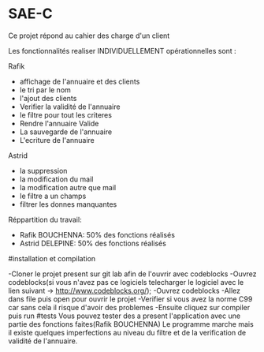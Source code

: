 # SAE-C


Ce projet répond au cahier des charge d'un client

Les fonctionnalités realiser INDIVIDUELLEMENT opérationnelles sont :



Rafik
* affichage de l'annuaire et des clients
* le tri par le nom
* l'ajout des clients
* Verifier la validité de l'annuaire
* le filtre pour tout les criteres
* Rendre l'annuaire Valide
* La sauvegarde de l'annuaire
* L'ecriture de l'annuaire




Astrid 
* la suppression
* la modification du mail
* la modification autre que  mail
* le filtre a un champs
* filtrer les donnes manquantes




Réppartition du travail:
* Rafik BOUCHENNA: 50% des fonctions réalisés
* Astrid DELEPINE: 50% des fonctions réalisés



#installation et compilation 

-Cloner le projet present sur git lab afin de l'ouvrir avec codeblocks
-Ouvrez codeblocks(si vous n'avez pas ce logiciels telecharger le logiciel avec le lien suivant -> http://www.codeblocks.org/);
-Ouvrez codeblocks 
-Allez dans file puis open pour ouvrir le projet
-Verifier si vous avez la norme C99 car sans cela il risque d'avoir des problemes 
-Ensuite cliquez sur compiler puis run 
#tests
Vous pouvez tester des a present l'application avec une partie des fonctions faites(Rafik BOUCHENNA)
Le programme marche mais il existe quelques imperfections au niveau du filtre et de la verification de validité de l'annuaire.
